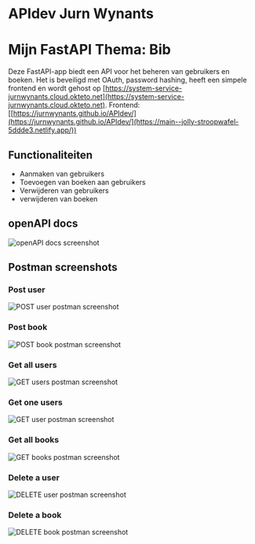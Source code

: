 # APIdev Jurn Wynants
# Mijn FastAPI Thema: Bib

Deze FastAPI-app biedt een API voor het beheren van gebruikers en boeken. Het is beveiligd met OAuth, password hashing, heeft een simpele frontend en wordt gehost op [https://system-service-jurnwynants.cloud.okteto.net](https://system-service-jurnwynants.cloud.okteto.net). Frontend: [[https://jurnwynants.github.io/APIdev/](https://jurnwynants.github.io/APIdev/](https://main--jolly-stroopwafel-5ddde3.netlify.app/))



## Functionaliteiten
- Aanmaken van gebruikers
- Toevoegen van boeken aan gebruikers
- Verwijderen van gebruikers
- verwijderen van boeken

## openAPI docs

![openAPI docs screenshot](/assets/images/OpenAPI.png)

## Postman screenshots

### Post user
![POST user postman screenshot](/assets/images/postUser.png)
### Post book
![POST book postman screenshot](/assets/images/postBook.png)
### Get all users
![GET users postman screenshot](/assets/images/getUsers.png)
### Get one users
![GET user postman screenshot](/assets/images/getUser.png)
### Get all books
![GET books postman screenshot](/assets/images/getBooks.png)
### Delete a user
![DELETE user postman screenshot](/assets/images/deleteUser.png)
### Delete a book
![DELETE book postman screenshot](/assets/images/deleteBook.png)
